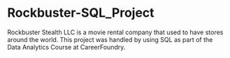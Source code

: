 # Rockbuster-SQL_Project
Rockbuster Stealth LLC is a movie rental company that used to have stores around the world. This project was handled by using SQL as part of the Data Analytics Course at CareerFoundry.
